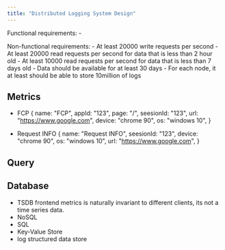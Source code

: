```yaml
---
title: "Distributed Logging System Design"
---
```


Functional requirements:
    -

Non-functional requirements:
    - At least 20000 write requests per second
    - At least 20000 read requests per second for data that is less than 2 hour old
    - At least 10000 read requests per second for data that is less than 7 days old
    - Data should be available for at least 30 days
    - For each node, it at least should be able to store 10million of logs




## Metrics
 - FCP
  {
    name: "FCP",
    appId: "123",
    page: "/",
    seesionId: "123",
    url: "https://www.google.com",
    device: "chrome 90",
    os: "windows 10",
  }

  - Request INFO
  {
    name: "Request INFO",
    seesionId: "123",
    device: "chrome 90",
    os: "windows 10",
    url: "https://www.google.com",
  }

## Query


## Database

- TSDB
frontend metrics is naturally invariant to different clients, its not a time series data.
- NoSQL
- SQL
- Key-Value Store
- log structured data store